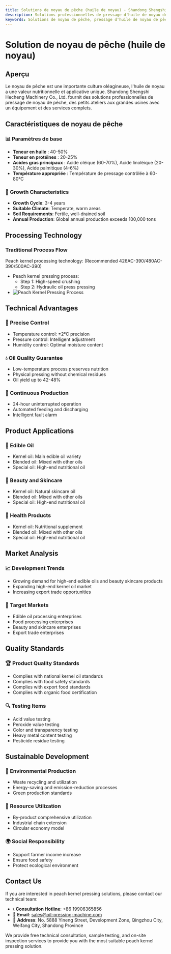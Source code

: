 ```yaml
---
title: Solutions de noyau de pêche (huile de noyau) - Shandong Shengshi Hecheng Machinery Co., Ltd.
description: Solutions professionnelles de pressage d'huile de noyau de pêche, fournissant des équipements et services techniques de transformation d'huile de noyau, teneur en huile 40-50%, utilisant un processus de pressage approprié pour mettre en valeur la valeur nutritionnelle, répondant aux besoins différents des petits ateliers aux grandes usines.
keywords: Solutions de noyau de pêche, pressage d'huile de noyau de pêche, équipement de transformation de noyau de pêche, ligne de production d'huile de noyau de pêche, presse à huile de noyau de pêche, extraction d'huile de noyau de pêche, transformation de graines oléagineuses de noyau de pêche, équipement de pressage d'huile de noyau de pêche, équipement de production d'huile de noyau de pêche, usine de transformation d'huile de noyau de pêche
---
```


# Solution de noyau de pêche (huile de noyau)

## Aperçu

Le noyau de pêche est une importante culture oléagineuse, l'huile de noyau a une valeur nutritionnelle et applicative unique. Shandong Shengshi Hecheng Machinery Co., Ltd. fournit des solutions professionnelles de pressage de noyau de pêche, des petits ateliers aux grandes usines avec un équipement et des services complets.

## Caractéristiques de noyau de pêche

### 📊 Paramètres de base
- **Teneur en huile** : 40-50%
- **Teneur en protéines** : 20-25%
- **Acides gras principaux** : Acide oléique (60-70%), Acide linoléique (20-30%), Acide palmitique (4-6%)
- **Température appropriée** : Température de pressage contrôlée à 60-80℃

### 🌱 Growth Characteristics
- **Growth Cycle**: 3-4 years
- **Suitable Climate**: Temperate, warm areas
- **Soil Requirements**: Fertile, well-drained soil
- **Annual Production**: Global annual production exceeds 100,000 tons

## Processing Technology

### Traditional Process Flow
Peach kernel processing technology: (Recommended 426AC-390/480AC-390/500AC-390)
 + Peach kernel pressing process:
    + Step 1: High-speed crushing
    + Step 2: Hydraulic oil press pressing
  + ![Peach Kernel Pressing Process](/images/桃仁冷榨工艺概览_An%20Overview%20of%20the%20cold-pressing%20Process%20of%20Peach%20Kernels.png)

## Technical Advantages

### 🎯 Precise Control
- Temperature control: ±2℃ precision
- Pressure control: Intelligent adjustment
- Humidity control: Optimal moisture content

### 💧 Oil Quality Guarantee
- Low-temperature process preserves nutrition
- Physical pressing without chemical residues
- Oil yield up to 42-48%

### 🔄 Continuous Production
- 24-hour uninterrupted operation
- Automated feeding and discharging
- Intelligent fault alarm

## Product Applications

### 🍳 Edible Oil
- Kernel oil: Main edible oil variety
- Blended oil: Mixed with other oils
- Special oil: High-end nutritional oil

### 💄 Beauty and Skincare
- Kernel oil: Natural skincare oil
- Blended oil: Mixed with other oils
- Special oil: High-end nutritional oil

### 💊 Health Products
- Kernel oil: Nutritional supplement
- Blended oil: Mixed with other oils
- Special oil: High-end nutritional oil

## Market Analysis

### 📈 Development Trends
- Growing demand for high-end edible oils and beauty skincare products
- Expanding high-end kernel oil market
- Increasing export trade opportunities

### 🎯 Target Markets
- Edible oil processing enterprises
- Food processing enterprises
- Beauty and skincare enterprises
- Export trade enterprises

## Quality Standards

### 🏆 Product Quality Standards
- Complies with national kernel oil standards
- Complies with food safety standards
- Complies with export food standards
- Complies with organic food certification

### 🔍 Testing Items
- Acid value testing
- Peroxide value testing
- Color and transparency testing
- Heavy metal content testing
- Pesticide residue testing

## Sustainable Development

### 🌱 Environmental Production
- Waste recycling and utilization
- Energy-saving and emission-reduction processes
- Green production standards

### 🔄 Resource Utilization
- By-product comprehensive utilization
- Industrial chain extension
- Circular economy model

### 🌍 Social Responsibility
- Support farmer income increase
- Ensure food safety
- Protect ecological environment

## Contact Us

If you are interested in peach kernel pressing solutions, please contact our technical team:

- 📞 **Consultation Hotline**: +86 19906365856
- 📧 **Email**: sales@oil-pressing-machine.com
- 📍 **Address**: No. 5888 Yineng Street, Development Zone, Qingzhou City, Weifang City, Shandong Province

We provide free technical consultation, sample testing, and on-site inspection services to provide you with the most suitable peach kernel pressing solution.